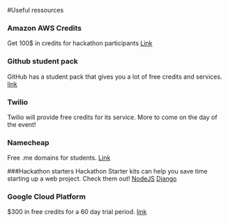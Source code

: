#Useful ressources

### Amazon AWS Credits
Get 100$ in credits for hackathon participants
[Link](https://aws.amazon.com/activate/event/mlh2015/?utm_source=MLH+Master+List&utm_campaign=212a349e9f-Newsletter_July_15_28_2015&utm_medium=email&utm_term=0_454e60092c-212a349e9f-53563113)

### Github student pack
GitHub has a student pack that gives you a lot of free credits and services.
[link](https://education.github.com/pack)

### Twilio
Twilio will provide free credits for its service. More to come on the day of the event!

### Namecheap
Free .me domains for students.
[Link](https://nc.me/)

###Hackathon starters
Hackathon Starter kits can help you save time starting up a web project. Check them out!
[NodeJS](https://github.com/sahat/hackathon-starter)
[Django](https://github.com/DrkSephy/django-hackathon-starter)

### Google Cloud Platform
$300 in free credits for a 60 day trial period. [link](https://cloud.google.com/free-trial/)